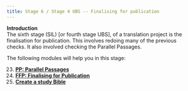 ```yaml
---
title: Stage 6 / Stage 4 UBS -- Finalising for publication
---
```

**Introduction**  
The sixth stage (SIL) [or fourth stage UBS], of a translation project is the finalisation for publication. This involves redoing many of the previous checks.
It also involved checking the Parallel Passages.

The following modules will help you in this stage:

23. [**PP: Parallel Passages**](./23.PP.md)
24. [**FFP: Finalising for Publication**](./24.FFP.md)
25. [**Create a study Bible**](./25.StudyBibles.md)


